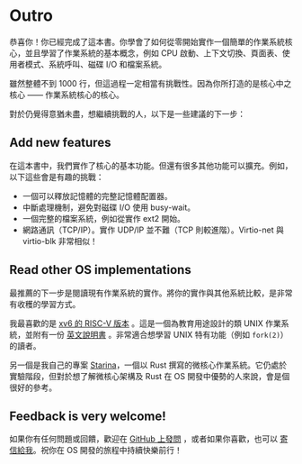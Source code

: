# Outro

恭喜你！你已經完成了這本書。你學會了如何從零開始實作一個簡單的作業系統核心，並且學習了作業系統的基本概念，例如 CPU 啟動、上下文切換、頁面表、使用者模式、系統呼叫、磁碟 I/O 和檔案系統。

雖然整體不到 1000 行，但這過程一定相當有挑戰性。因為你所打造的是核心中之核心 —— 作業系統核心的核心。

對於仍覺得意猶未盡，想繼續挑戰的人，以下是一些建議的下一步：

## Add new features

在這本書中，我們實作了核心的基本功能。但還有很多其他功能可以擴充。例如，以下這些會是有趣的挑戰：

- 一個可以釋放記憶體的完整記憶體配置器。
- 中斷處理機制，避免對磁碟 I/O 使用 busy-wait。
- 一個完整的檔案系統，例如從實作 ext2 開始。
- 網路通訊（TCP/IP）。實作 UDP/IP 並不難（TCP 則較進階）。Virtio-net 與 virtio-blk 非常相似！

## Read other OS implementations

最推薦的下一步是閱讀現有作業系統的實作。將你的實作與其他系統比較，是非常有收穫的學習方式。

我最喜歡的是 [xv6 的 RISC-V 版本](https://github.com/mit-pdos/xv6-riscv) 。這是一個為教育用途設計的類 UNIX 作業系統，並附有一份 [英文說明書](https://pdos.csail.mit.edu/6.828/2022/) 。非常適合想學習 UNIX 特有功能（例如 `fork(2)`）的讀者。

另一個是我自己的專案 [Starina](https://starina.dev)，一個以 Rust 撰寫的微核心作業系統。它仍處於實驗階段，但對於想了解微核心架構及 Rust 在 OS 開發中優勢的人來說，會是個很好的參考。

## Feedback is very welcome!

如果你有任何問題或回饋，歡迎在 [GitHub 上發問](https://github.com/nuta/operating-system-in-1000-lines/issues) ，或者如果你喜歡，也可以 [寄信給我](https://seiya.me)。祝你在 OS 開發的旅程中持續快樂前行！
